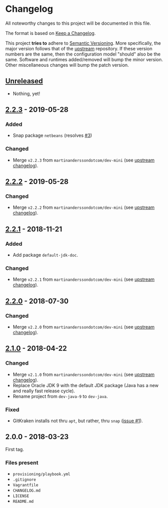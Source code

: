 # Changelog

All noteworthy changes to this project will be documented in this file.

The format is based on [Keep a Changelog][1].

This project **tries to** adhere to [Semantic Versioning][2]. More specifically,
the major version follows that of the [upstream][3] repository. If these version
numbers are the same, then the configuration model "should" also be the same.
Software and runtimes added/removed will bump the minor version. Other
miscellaneous changes will bump the patch version.

[1]: http://keepachangelog.com/en/1.0.0/
[2]: http://semver.org/spec/v2.0.0.html
[3]: https://github.com/martinanderssondotcom/dev-mini

## [Unreleased]

- Nothing, yet!

## [2.2.3] - 2019-05-28

### Added

- Snap package `netbeans` (resolves [#3][2.2.3-2])

### Changed

- Merge `v2.2.3` from `martinanderssondotcom/dev-mini` (see [upstream changelog][2.2.3-1]).

[2.2.3-1]: https://github.com/martinanderssondotcom/dev-mini/blob/master/CHANGELOG.md#223---2019-05-28
[2.2.3-2]: https://github.com/martinanderssondotcom/dev-java/issues/3

## [2.2.2] - 2019-05-28

### Changed

- Merge `v2.2.2` from `martinanderssondotcom/dev-mini` (see [upstream changelog][2.2.1-1]).

[2.2.1-1]: https://github.com/martinanderssondotcom/dev-mini/blob/master/CHANGELOG.md#222---2019-03-07

## [2.2.1] - 2018-11-21

### Added

- Add package `default-jdk-doc`.

### Changed

- Merge `v2.2.1` from `martinanderssondotcom/dev-mini` (see [upstream changelog][2.2.1-1]).

[2.2.1-1]: https://github.com/martinanderssondotcom/dev-mini/blob/master/CHANGELOG.md#221---2018-11-21

## [2.2.0] - 2018-07-30

### Changed

- Merge `v2.2.0` from `martinanderssondotcom/dev-mini` (see [upstream changelog][2.2.0-1]).

[2.2.0-1]: https://github.com/martinanderssondotcom/dev-mini/blob/master/CHANGELOG.md#220---2018-07-30

## [2.1.0] - 2018-04-22

### Changed

- Merge `v2.1.0` from `martinanderssondotcom/dev-mini` (see [upstream changelog][2.1.0-1]).
- Replace Oracle JDK 9 with the default JDK package (Java has a new and really
  fast release cycle).
- Rename project from `dev-java-9` to `dev-java`.

[2.1.0-1]: https://github.com/martinanderssondotcom/dev-mini/blob/master/CHANGELOG.md#210---2018-04-22

### Fixed

- GitKraken installs not thru `apt`, but rather, thru `snap`
  ([issue #1][unreleased-1]).

[unreleased-1]: https://github.com/martinanderssondotcom/dev-java/issues/1

## 2.0.0 - 2018-03-23

First tag.

### Files present

- `provisioning/playbook.yml`
- `.gitignore`
- `Vagrantfile`
- `CHANGELOG.md`
- `LICENSE`
- `README.md`

[Unreleased]: https://github.com/martinanderssondotcom/dev-java/compare/v2.2.3...HEAD
[2.2.3]: https://github.com/martinanderssondotcom/dev-java/compare/v2.2.2...v2.2.3
[2.2.2]: https://github.com/martinanderssondotcom/dev-java/compare/v2.2.1...v2.2.2
[2.2.1]: https://github.com/martinanderssondotcom/dev-java/compare/v2.2.0...v2.2.1
[2.2.0]: https://github.com/martinanderssondotcom/dev-java/compare/v2.1.0...v2.2.0
[2.1.0]: https://github.com/martinanderssondotcom/dev-java/compare/v2.0.0...v2.1.0
